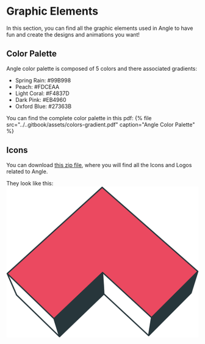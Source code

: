 # Graphic Elements

In this section, you can find all the graphic elements used in Angle to have fun and create the designs and animations you want!

## Color Palette

Angle color palette is composed of 5 colors and there associated gradients:

- Spring Rain: #99B998
- Peach: #FDCEAA
- Light Coral: #F4837D
- Dark Pink: #EB4960
- Oxford Blue: #27363B

You can find the complete color palette in this pdf:
{% file src="../..gitbook/assets/colors-gradient.pdf" caption="Angle Color Palette" %}

## Icons

You can download [this zip file](../../.gitbook/assets/logo-icons.zip), where you will find all the Icons and Logos related to Angle.

They look like this:
![ANGLE ICON DARK PINK](../../.gitbook/assets/ICONS_ANGLE_LOGO_COLOR_DARK_PINK.png)
